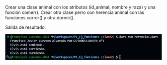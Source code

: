 Crear una clase animal con los atributos (id_animal, nombre y raza) y una función comer(). Crear otra clase perro con herencia animal con las funciones correr() y otra dormir().


Salida de resultado:

![alt text](image-13.png)